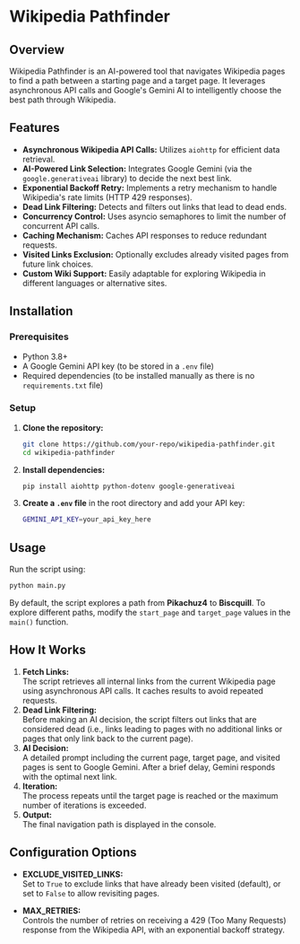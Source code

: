# Wikipedia Pathfinder

## Overview
Wikipedia Pathfinder is an AI-powered tool that navigates Wikipedia pages to find a path between a starting page and a target page. It leverages asynchronous API calls and Google's Gemini AI to intelligently choose the best path through Wikipedia.

## Features
- **Asynchronous Wikipedia API Calls:** Utilizes `aiohttp` for efficient data retrieval.
- **AI-Powered Link Selection:** Integrates Google Gemini (via the `google.generativeai` library) to decide the next best link.
- **Exponential Backoff Retry:** Implements a retry mechanism to handle Wikipedia's rate limits (HTTP 429 responses).
- **Dead Link Filtering:** Detects and filters out links that lead to dead ends.
- **Concurrency Control:** Uses asyncio semaphores to limit the number of concurrent API calls.
- **Caching Mechanism:** Caches API responses to reduce redundant requests.
- **Visited Links Exclusion:** Optionally excludes already visited pages from future link choices.
- **Custom Wiki Support:** Easily adaptable for exploring Wikipedia in different languages or alternative sites.

## Installation

### Prerequisites
- Python 3.8+
- A Google Gemini API key (to be stored in a `.env` file)
- Required dependencies (to be installed manually as there is no `requirements.txt` file)

### Setup
1. **Clone the repository:**
   ```sh
   git clone https://github.com/your-repo/wikipedia-pathfinder.git
   cd wikipedia-pathfinder
   ```
2. **Install dependencies:**
   ```sh
   pip install aiohttp python-dotenv google-generativeai
   ```
3. **Create a `.env` file** in the root directory and add your API key:
   ```sh
   GEMINI_API_KEY=your_api_key_here
   ```

## Usage
Run the script using:
```sh
python main.py
```
By default, the script explores a path from **Pikachuz4** to **Biscquill**. To explore different paths, modify the `start_page` and `target_page` values in the `main()` function.

## How It Works
1. **Fetch Links:**  
   The script retrieves all internal links from the current Wikipedia page using asynchronous API calls. It caches results to avoid repeated requests.
2. **Dead Link Filtering:**  
   Before making an AI decision, the script filters out links that are considered dead (i.e., links leading to pages with no additional links or pages that only link back to the current page).
3. **AI Decision:**  
   A detailed prompt including the current page, target page, and visited pages is sent to Google Gemini. After a brief delay, Gemini responds with the optimal next link.
4. **Iteration:**  
   The process repeats until the target page is reached or the maximum number of iterations is exceeded.
5. **Output:**  
   The final navigation path is displayed in the console.

## Configuration Options
- **EXCLUDE_VISITED_LINKS:**  
  Set to `True` to exclude links that have already been visited (default), or set to `False` to allow revisiting pages.
  
- **MAX_RETRIES:**  
  Controls the number of retries on receiving a 429 (Too Many Requests) response from the Wikipedia API, with an exponential backoff strategy.